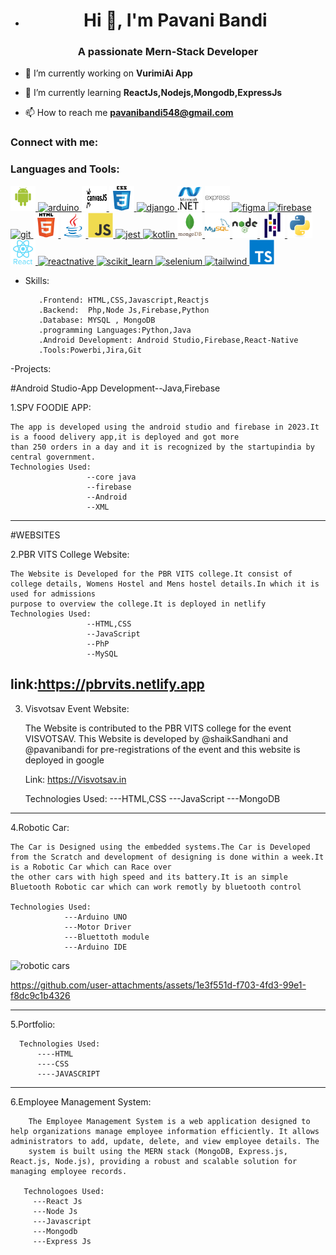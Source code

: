 
- <h1 align="center">Hi 👋, I'm Pavani Bandi</h1>
<h3 align="center">A passionate Mern-Stack Developer</h3>

- 🔭 I’m currently working on **VurimiAi App**

- 🌱 I’m currently learning **ReactJs,Nodejs,Mongodb,ExpressJs**

- 📫 How to reach me **pavanibandi548@gmail.com**

<h3 align="left">Connect with me:</h3>
<p align="left">
</p>


<h3 align="left">Languages and Tools:</h3>
<p align="left"> <a href="https://developer.android.com" target="_blank" rel="noreferrer"> <img src="https://raw.githubusercontent.com/devicons/devicon/master/icons/android/android-original-wordmark.svg" alt="android" width="40" height="40"/> </a> <a href="https://www.arduino.cc/" target="_blank" rel="noreferrer"> <img src="https://cdn.worldvectorlogo.com/logos/arduino-1.svg" alt="arduino" width="40" height="40"/> </a> <a href="https://canvasjs.com" target="_blank" rel="noreferrer"> <img src="https://raw.githubusercontent.com/Hardik0307/Hardik0307/master/assets/canvasjs-charts.svg" alt="canvasjs" width="40" height="40"/> </a> <a href="https://www.w3schools.com/css/" target="_blank" rel="noreferrer"> <img src="https://raw.githubusercontent.com/devicons/devicon/master/icons/css3/css3-original-wordmark.svg" alt="css3" width="40" height="40"/> </a> <a href="https://www.djangoproject.com/" target="_blank" rel="noreferrer"> <img src="https://cdn.worldvectorlogo.com/logos/django.svg" alt="django" width="40" height="40"/> </a> <a href="https://dotnet.microsoft.com/" target="_blank" rel="noreferrer"> <img src="https://raw.githubusercontent.com/devicons/devicon/master/icons/dot-net/dot-net-original-wordmark.svg" alt="dotnet" width="40" height="40"/> </a> <a href="https://expressjs.com" target="_blank" rel="noreferrer"> <img src="https://raw.githubusercontent.com/devicons/devicon/master/icons/express/express-original-wordmark.svg" alt="express" width="40" height="40"/> </a> <a href="https://www.figma.com/" target="_blank" rel="noreferrer"> <img src="https://www.vectorlogo.zone/logos/figma/figma-icon.svg" alt="figma" width="40" height="40"/> </a> <a href="https://firebase.google.com/" target="_blank" rel="noreferrer"> <img src="https://www.vectorlogo.zone/logos/firebase/firebase-icon.svg" alt="firebase" width="40" height="40"/> </a> <a href="https://git-scm.com/" target="_blank" rel="noreferrer"> <img src="https://www.vectorlogo.zone/logos/git-scm/git-scm-icon.svg" alt="git" width="40" height="40"/> </a> <a href="https://www.w3.org/html/" target="_blank" rel="noreferrer"> <img src="https://raw.githubusercontent.com/devicons/devicon/master/icons/html5/html5-original-wordmark.svg" alt="html5" width="40" height="40"/> </a> <a href="https://www.java.com" target="_blank" rel="noreferrer"> <img src="https://raw.githubusercontent.com/devicons/devicon/master/icons/java/java-original.svg" alt="java" width="40" height="40"/> </a> <a href="https://developer.mozilla.org/en-US/docs/Web/JavaScript" target="_blank" rel="noreferrer"> <img src="https://raw.githubusercontent.com/devicons/devicon/master/icons/javascript/javascript-original.svg" alt="javascript" width="40" height="40"/> </a> <a href="https://jestjs.io" target="_blank" rel="noreferrer"> <img src="https://www.vectorlogo.zone/logos/jestjsio/jestjsio-icon.svg" alt="jest" width="40" height="40"/> </a> <a href="https://kotlinlang.org" target="_blank" rel="noreferrer"> <img src="https://www.vectorlogo.zone/logos/kotlinlang/kotlinlang-icon.svg" alt="kotlin" width="40" height="40"/> </a> <a href="https://www.mongodb.com/" target="_blank" rel="noreferrer"> <img src="https://raw.githubusercontent.com/devicons/devicon/master/icons/mongodb/mongodb-original-wordmark.svg" alt="mongodb" width="40" height="40"/> </a> <a href="https://www.mysql.com/" target="_blank" rel="noreferrer"> <img src="https://raw.githubusercontent.com/devicons/devicon/master/icons/mysql/mysql-original-wordmark.svg" alt="mysql" width="40" height="40"/> </a> <a href="https://nodejs.org" target="_blank" rel="noreferrer"> <img src="https://raw.githubusercontent.com/devicons/devicon/master/icons/nodejs/nodejs-original-wordmark.svg" alt="nodejs" width="40" height="40"/> </a> <a href="https://pandas.pydata.org/" target="_blank" rel="noreferrer"> <img src="https://raw.githubusercontent.com/devicons/devicon/2ae2a900d2f041da66e950e4d48052658d850630/icons/pandas/pandas-original.svg" alt="pandas" width="40" height="40"/> </a> <a href="https://www.python.org" target="_blank" rel="noreferrer"> <img src="https://raw.githubusercontent.com/devicons/devicon/master/icons/python/python-original.svg" alt="python" width="40" height="40"/> </a> <a href="https://reactjs.org/" target="_blank" rel="noreferrer"> <img src="https://raw.githubusercontent.com/devicons/devicon/master/icons/react/react-original-wordmark.svg" alt="react" width="40" height="40"/> </a> <a href="https://reactnative.dev/" target="_blank" rel="noreferrer"> <img src="https://reactnative.dev/img/header_logo.svg" alt="reactnative" width="40" height="40"/> </a> <a href="https://scikit-learn.org/" target="_blank" rel="noreferrer"> <img src="https://upload.wikimedia.org/wikipedia/commons/0/05/Scikit_learn_logo_small.svg" alt="scikit_learn" width="40" height="40"/> </a> <a href="https://www.selenium.dev" target="_blank" rel="noreferrer"> <img src="https://raw.githubusercontent.com/detain/svg-logos/780f25886640cef088af994181646db2f6b1a3f8/svg/selenium-logo.svg" alt="selenium" width="40" height="40"/> </a> <a href="https://tailwindcss.com/" target="_blank" rel="noreferrer"> <img src="https://www.vectorlogo.zone/logos/tailwindcss/tailwindcss-icon.svg" alt="tailwind" width="40" height="40"/> </a> <a href="https://www.typescriptlang.org/" target="_blank" rel="noreferrer"> <img src="https://raw.githubusercontent.com/devicons/devicon/master/icons/typescript/typescript-original.svg" alt="typescript" width="40" height="40"/> </a> </p>

- Skills:

         .Frontend: HTML,CSS,Javascript,Reactjs
         .Backend:  Php,Node Js,Firebase,Python
         .Database: MYSQL , MongoDB
         .programming Languages:Python,Java
         .Android Development: Android Studio,Firebase,React-Native
         .Tools:Powerbi,Jira,Git

-Projects:

#Android Studio-App Development--Java,Firebase

1.SPV FOODIE APP:

    The app is developed using the android studio and firebase in 2023.It is a foood delivery app,it is deployed and got more
    than 250 orders in a day and it is recognized by the startupindia by central government.
    Technologies Used:
                     --core java
                     --firebase
                     --Android
                     --XML


-----------------
#WEBSITES

2.PBR VITS College Website:

    The Website is Developed for the PBR VITS college.It consist of college details, Womens Hostel and Mens hostel details.In which it is used for admissions
    purpose to overview the college.It is deployed in netlify 
    Technologies Used:
                     --HTML,CSS
                     --JavaScript
                     --PhP
                     --MySQL
link:https://pbrvits.netlify.app
------
3. Visvotsav Event Website:

     The Website is contributed to the PBR VITS college for the event VISVOTSAV. This Website is developed by @shaikSandhani and @pavanibandi for pre-registrations of the event
   and this website is deployed in google

    Link: https://Visvotsav.in

   Technologies Used:
                ---HTML,CSS
                ---JavaScript
                ---MongoDB

--------
4.Robotic Car:

    The Car is Designed using the embedded systems.The Car is Developed from the Scratch and development of designing is done within a week.It is a Robotic Car which can Race over 
    the other cars with high speed and its battery.It is an simple Bluetooth Robotic car which can work remotly by bluetooth control

    Technologies Used:
                ---Arduino UNO
                ---Motor Driver
                ---Bluettoth module
                ---Arduino IDE

  
![robotic cars](https://github.com/user-attachments/assets/66af7fc9-5387-4ea2-977f-a54c6849f3e4)




https://github.com/user-attachments/assets/1e3f551d-f703-4fd3-99e1-f8dc9c1b4326


--------------
5.Portfolio:

      Technologies Used:
          ----HTML
          ----CSS
          ----JAVASCRIPT
---------------
6.Employee Management System:
        
        The Employee Management System is a web application designed to help organizations manage employee information efficiently. It allows administrators to add, update, delete, and view employee details. The 
        system is built using the MERN stack (MongoDB, Express.js, React.js, Node.js), providing a robust and scalable solution for managing employee records.

       Technologoes Used:
         ---React Js
         ---Node Js
         ---Javascript
         ---Mongodb
         ---Express Js

<!---
pavani220/pavani220 is a ✨ special ✨ repository because its `README.md` (this file) appears on your GitHub profile.
You can click the Preview link to take a look at your changes.
--->
